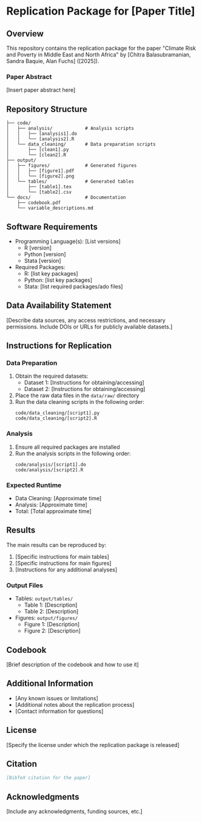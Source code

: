 # Replication Package for [Paper Title]

## Overview
This repository contains the replication package for the paper "Climate Risk and Poverty in Middle East and North Africa" by [Chitra Balasubramanian, Sandra Baquie, Alan Fuchs] ([2025]). 

### Paper Abstract
[Insert paper abstract here]

## Repository Structure
```
├── code/
│   ├── analysis/            # Analysis scripts
│   │   ├── [analysis1].do
│   │   └── [analysis2].R
│   └── data_cleaning/       # Data preparation scripts
│       ├── [clean1].py
│       └── [clean2].R
├── output/
│   ├── figures/             # Generated figures
│   │   ├── [figure1].pdf
│   │   └── [figure2].png
│   └── tables/              # Generated tables
│       ├── [table1].tex
│       └── [table2].csv
└── docs/                    # Documentation
    ├── codebook.pdf
    └── variable_descriptions.md
```

## Software Requirements
- Programming Language(s): [List versions]
  - R [version]
  - Python [version]
  - Stata [version]
- Required Packages:
  - R: [list key packages]
  - Python: [list key packages]
  - Stata: [list required packages/ado files]

## Data Availability Statement
[Describe data sources, any access restrictions, and necessary permissions. Include DOIs or URLs for publicly available datasets.]

## Instructions for Replication

### Data Preparation
1. Obtain the required datasets:
   - Dataset 1: [Instructions for obtaining/accessing]
   - Dataset 2: [Instructions for obtaining/accessing]
2. Place the raw data files in the `data/raw/` directory
3. Run the data cleaning scripts in the following order:
   ```
   code/data_cleaning/[script1].py
   code/data_cleaning/[script2].R
   ```

### Analysis
1. Ensure all required packages are installed
2. Run the analysis scripts in the following order:
   ```
   code/analysis/[script1].do
   code/analysis/[script2].R
   ```

### Expected Runtime
- Data Cleaning: [Approximate time]
- Analysis: [Approximate time]
- Total: [Total approximate time]

## Results
The main results can be reproduced by:
1. [Specific instructions for main tables]
2. [Specific instructions for main figures]
3. [Instructions for any additional analyses]

### Output Files
- Tables: `output/tables/`
  - Table 1: [Description]
  - Table 2: [Description]
- Figures: `output/figures/`
  - Figure 1: [Description]
  - Figure 2: [Description]

## Codebook
[Brief description of the codebook and how to use it]

## Additional Information
- [Any known issues or limitations]
- [Additional notes about the replication process]
- [Contact information for questions]

## License
[Specify the license under which the replication package is released]

## Citation
```bibtex
[BibTeX citation for the paper]
```

## Acknowledgments
[Include any acknowledgments, funding sources, etc.]
